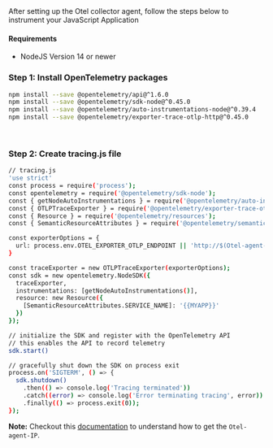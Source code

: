 &nbsp;

After setting up the Otel collector agent, follow the steps below to instrument your JavaScript Application

#### Requirements
- NodeJS Version 14 or newer
&nbsp;

### Step 1: Install OpenTelemetry packages

```bash
npm install --save @opentelemetry/api@^1.6.0
npm install --save @opentelemetry/sdk-node@^0.45.0
npm install --save @opentelemetry/auto-instrumentations-node@^0.39.4
npm install --save @opentelemetry/exporter-trace-otlp-http@^0.45.0
```
&nbsp;

### Step 2: Create tracing.js file

```bash
// tracing.js
'use strict'
const process = require('process');
const opentelemetry = require('@opentelemetry/sdk-node');
const { getNodeAutoInstrumentations } = require('@opentelemetry/auto-instrumentations-node');
const { OTLPTraceExporter } = require('@opentelemetry/exporter-trace-otlp-http');
const { Resource } = require('@opentelemetry/resources');
const { SemanticResourceAttributes } = require('@opentelemetry/semantic-conventions');

const exporterOptions = {
  url: process.env.OTEL_EXPORTER_OTLP_ENDPOINT || 'http://$(Otel-agent-IP):4318/v1/traces',
}

const traceExporter = new OTLPTraceExporter(exporterOptions);
const sdk = new opentelemetry.NodeSDK({
  traceExporter,
  instrumentations: [getNodeAutoInstrumentations()],
  resource: new Resource({
    [SemanticResourceAttributes.SERVICE_NAME]: '{{MYAPP}}'
  })
});

// initialize the SDK and register with the OpenTelemetry API
// this enables the API to record telemetry
sdk.start()

// gracefully shut down the SDK on process exit
process.on('SIGTERM', () => {
  sdk.shutdown()
    .then(() => console.log('Tracing terminated'))
    .catch((error) => console.log('Error terminating tracing', error))
    .finally(() => process.exit(0));
});
```

**Note:** Checkout this [documentation](https://signoz.io/docs/tutorial/kubernetes-infra-metrics/#send-data-from-instrumented-applications) to understand how to get the `Otel-agent-IP`.